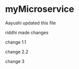 # myMicroservice

Aayushi updated this file

riddhi made changes

change 1.1

change 2.2

change 3


